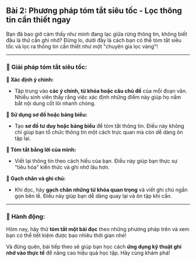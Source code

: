 ## Bài 2: Phương pháp tóm tắt siêu tốc - Lọc thông tin cần thiết ngay

Bạn đã bao giờ cảm thấy như mình đang lạc giữa rừng thông tin, không biết đâu là thứ cần ghi nhớ? Đừng lo, dưới đây là cách bạn có thể tóm tắt siêu tốc và lọc ra thông tin cần thiết như một "chuyên gia lọc vàng"!

---

### 📌 Giải pháp tóm tắt siêu tốc:

**🔹 Xác định ý chính:**
- Tập trung vào **các ý chính, từ khóa hoặc câu chủ đề** của mỗi đoạn văn. Nhiều sinh viên thấy rằng việc xác định những điểm này giúp họ nắm bắt nội dung cốt lõi nhanh chóng.

**🔹 Sử dụng sơ đồ hoặc bảng biểu:**
- Tạo **sơ đồ tư duy hoặc bảng biểu** để tóm tắt thông tin. Điều này không chỉ giúp bạn tổ chức thông tin một cách trực quan mà còn dễ dàng ôn tập lại.

**🔹 Tóm tắt bằng lời của mình:**
- Viết lại thông tin theo cách hiểu của bạn. Điều này giúp bạn thực sự "tiêu hóa" kiến thức và ghi nhớ lâu hơn.

**🔹 Gạch chân và ghi chú:**
- Khi đọc, hãy **gạch chân những từ khóa quan trọng** và viết ghi chú ngắn gọn bên lề. Điều này giúp bạn dễ dàng quay lại và ôn tập khi cần.

---

### 🚀 Hành động:

Hôm nay, hãy thử **tóm tắt một bài đọc** theo những phương pháp trên và xem bạn có thể tiết kiệm được bao nhiêu thời gian nhé!

Và đừng quên, bài tiếp theo sẽ giúp bạn học cách **ứng dụng kỹ thuật ghi nhớ vào thực tế** để nâng cao hiệu quả học tập. Hãy cùng khám phá!